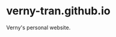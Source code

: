 # verny-tran.github.io
Verny's personal website.

<object class="pdf" 
    data="https://github.com/verny-tran/verny-tran.github.io/blob/main/Resume.pdf"
    width="800"
    height="500">
</object>
